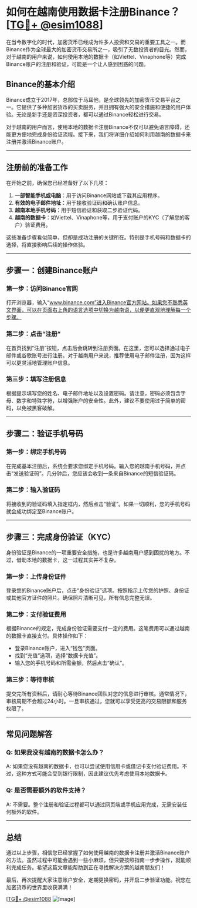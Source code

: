 # 如何在越南使用数据卡注册Binance？[[TG💪+ @esim1088](https://t.me/s/esim1088)]

在当今数字化的时代，加密货币已经成为许多人投资和交易的重要工具之一。而Binance作为全球最大的加密货币交易所之一，吸引了无数投资者的目光。然而，对于越南的用户来说，如何使用本地的数据卡（如Viettel、Vinaphone等）完成Binance账户的注册和验证，可能是一个让人感到困惑的问题。

## Binance的基本介绍

Binance成立于2017年，总部位于马耳他，是全球领先的加密货币交易平台之一。它提供了多种加密货币的买卖服务，并且拥有强大的安全措施和便捷的用户体验。无论是新手还是资深投资者，都可以通过Binance轻松进行交易。

对于越南的用户而言，使用本地的数据卡注册Binance不仅可以避免语言障碍，还能更方便地完成身份验证流程。接下来，我们将详细介绍如何利用越南的数据卡来注册并激活Binance账户。

---

## 注册前的准备工作

在开始之前，确保您已经准备好了以下几项：

1. **一部智能手机或电脑**：用于访问Binance网站或下载其应用程序。
2. **有效的电子邮件地址**：用于接收验证码和确认账户信息。
3. **越南本地手机号码**：用于短信验证和获取二步验证代码。
4. **越南的数据卡**：如Viettel、Vinaphone等，用于支付账户的KYC（了解您的客户）验证费用。

这些准备步骤看似简单，但却是成功注册的关键所在。特别是手机号码和数据卡的选择，将直接影响后续的操作体验。

---

## 步骤一：创建Binance账户

### 第一步：访问Binance官网
打开浏览器，输入“www.binance.com”进入Binance官方网站。如果您不熟悉英文界面，可以在页面右上角的语言选项中切换为越南语，以便更直观地理解每一个步骤。

### 第二步：点击“注册”
在首页找到“注册”按钮，点击后会跳转到注册页面。在这里，您可以选择通过电子邮件或谷歌账号进行注册。对于越南用户来说，推荐使用电子邮件注册，因为这样可以更灵活地管理账户信息。

### 第三步：填写注册信息
根据提示填写您的姓名、电子邮件地址以及设置密码。请注意，密码必须包含字母、数字和特殊字符，以增强账户的安全性。此外，建议不要使用过于简单的密码，以免被黑客破解。

---

## 步骤二：验证手机号码

### 第一步：绑定手机号码
在完成基本注册后，系统会要求您绑定手机号码。输入您的越南手机号码，并点击“发送验证码”。几分钟后，您应该会收到一条来自Binance的短信验证码。

### 第二步：输入验证码
将接收到的验证码填入指定框内，然后点击“验证”。如果一切顺利，您的手机号码就会成功绑定至Binance账户。

---

## 步骤三：完成身份验证（KYC）

身份验证是Binance的一项重要安全措施，也是许多越南用户感到困扰的地方。不过，借助本地的数据卡，这一过程其实并不复杂。

### 第一步：上传身份证件
登录您的Binance账户后，点击“身份验证”选项。按照指示上传您的护照、身份证或其他官方证件的照片。确保照片清晰可见，所有信息完整无误。

### 第二步：支付验证费用
根据Binance的规定，完成身份验证需要支付一定的费用。这笔费用可以通过越南的数据卡直接支付。具体操作如下：
- 登录Binance账户，进入“钱包”页面。
- 找到“充值”选项，选择“数据卡充值”。
- 输入您的手机号码和所需金额，然后点击“确认”。

### 第三步：等待审核
提交完所有资料后，请耐心等待Binance团队对您的信息进行审核。通常情况下，审核周期不会超过24小时。一旦审核通过，您就可以享受更高的交易限额和服务权限了。

---

## 常见问题解答

### Q: 如果我没有越南的数据卡怎么办？
A: 如果您没有越南的数据卡，也可以尝试使用信用卡或借记卡支付验证费用。不过，这种方式可能会受到银行限制，因此建议优先考虑使用本地数据卡。

### Q: 是否需要额外的软件支持？
A: 不需要。整个注册和验证过程都可以通过网页端或手机应用完成，无需安装任何额外的软件。

---

## 总结

通过以上步骤，相信您已经掌握了如何使用越南的数据卡注册并激活Binance账户的方法。虽然过程中可能会遇到一些小麻烦，但只要按照指南一步步操作，就能顺利完成任务。希望这篇文章能帮助到正在寻找解决方案的越南朋友们！

最后，再次提醒大家注意账户安全，定期更换密码，并开启二步验证功能。祝您在加密货币的世界里收获满满！

[[TG💪+ @esim1088](https://t.me/s/esim1088) ![Image](https://i.postimg.cc/4NQfJmqS/Snipaste-2025-05-13-00-14-12.png)]
